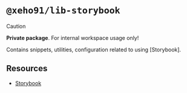 # `@xeho91/lib-storybook`

> [!CAUTION]
> **Private package**. For internal workspace usage only!

Contains snippets, utilities, configuration related to using [Storybook].

## Resources

- [Storybook](https://github.com/storybookjs/storybook)
